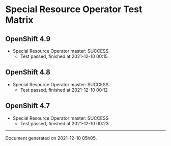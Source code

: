 
Special Resource Operator Test Matrix
=====================================

OpenShift 4.9
-------------



* Special Resource Operator master: SUCCESS
  - Test passed, finished at 2021-12-10 00:15

OpenShift 4.8
-------------



* Special Resource Operator master: SUCCESS
  - Test passed, finished at 2021-12-10 00:12

OpenShift 4.7
-------------



* Special Resource Operator master: SUCCESS
  - Test passed, finished at 2021-12-10 00:23

---
Document generated on 2021-12-10 05h05.
